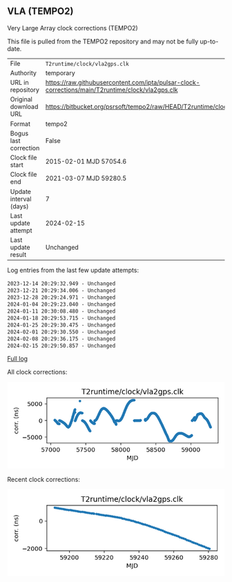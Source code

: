 
## VLA (TEMPO2)

Very Large Array clock corrections (TEMPO2)

This file is pulled from the TEMPO2 repository and may not be fully
up-to-date.

|     |     |
|:--- |:--- |
| File | `T2runtime/clock/vla2gps.clk` |
| Authority | temporary |
| URL in repository | <https://raw.githubusercontent.com/ipta/pulsar-clock-corrections/main/T2runtime/clock/vla2gps.clk> |
| Original download URL | <https://bitbucket.org/psrsoft/tempo2/raw/HEAD/T2runtime/clock/vla2gps.clk> |
| Format | tempo2 |
| Bogus last correction | False |
| Clock file start | 2015-02-01 MJD 57054.6 |
| Clock file end | 2021-03-07 MJD 59280.5 |
| Update interval (days) | 7 |
| Last update attempt | 2024-02-15 |
| Last update result | Unchanged |

Log entries from the last few update attempts:
```
2023-12-14 20:29:32.949 - Unchanged
2023-12-21 20:29:34.006 - Unchanged
2023-12-28 20:29:24.971 - Unchanged
2024-01-04 20:29:23.040 - Unchanged
2024-01-11 20:30:08.480 - Unchanged
2024-01-18 20:29:53.715 - Unchanged
2024-01-25 20:29:30.475 - Unchanged
2024-02-01 20:29:30.550 - Unchanged
2024-02-08 20:29:36.175 - Unchanged
2024-02-15 20:29:50.857 - Unchanged
```
[Full log](https://raw.githubusercontent.com/ipta/pulsar-clock-corrections/main/log/T2runtime/clock/vla2gps.clk.log)


All clock corrections:

![plot of all clock corrections](vla2gps.clk.png "All corrections")

Recent clock corrections:

![plot of recent clock corrections](vla2gps.clk.short.png "Recent corrections")

